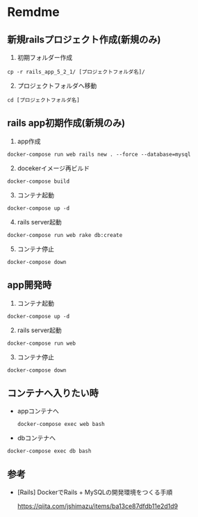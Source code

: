 # Remdme

## 新規railsプロジェクト作成(新規のみ)
1. 初期フォルダー作成

 `cp -r rails_app_5_2_1/ [プロジェクトフォルダ名]/`

2. プロジェクトフォルダへ移動

 `cd [プロジェクトフォルダ名]`

## rails app初期作成(新規のみ)
1. app作成

 `docker-compose run web rails new . --force --database=mysql`

2. docekerイメージ再ビルド

 `docker-compose build`

3. コンテナ起動

 `docker-compose up -d`

4. rails server起動

  `docker-compose run web rake db:create`

5. コンテナ停止

 `docker-compose down`

## app開発時
1. コンテナ起動

  `docker-compose up -d`

2. rails server起動

  `docker-compose run web`

3. コンテナ停止

 `docker-compose down`

## コンテナへ入りたい時
- appコンテナへ

  `docker-compose exec web bash`

- dbコンテナへ

 `docker-compose exec db bash`

## 参考
- [Rails] DockerでRails + MySQLの開発環境をつくる手順

  https://qiita.com/jshimazu/items/ba13ce87dfdb11e2d1d9
